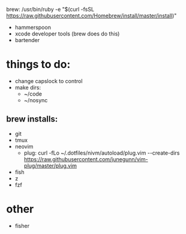 brew: /usr/bin/ruby -e "$(curl -fsSL https://raw.githubusercontent.com/Homebrew/install/master/install)"

* hammerspoon
* xcode developer tools (brew does do this)
* bartender

# things to do:

* change capslock to control
* make dirs:
	* ~/code
	* ~/nosync


## brew installs:

* git
* tmux
* neovim
	* plug: curl -fLo ~/.dotfiles/nivm/autoload/plug.vim --create-dirs \
    https://raw.githubusercontent.com/junegunn/vim-plug/master/plug.vim
* fish
* z
* fzf

# other

* fisher


